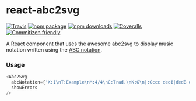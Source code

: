 # react-abc2svg

[![Travis][build-badge]][build]
[![npm package][npm-badge]][npm]
[![npm downloads][npm-downloads-badge]][npm-downloads]
[![Coveralls][coveralls-badge]][coveralls]
[![Commitizen friendly][commitizen-badge]][commitizen]

A React component that uses the awesome [abc2svg](https://github.com/moinejf/abc2svg) to display music notation written using the [ABC notation](http://abcnotation.com).

### Usage

```js
<Abc2Svg
  abcNotation={'X:1\nT:Example\nM:4/4\nC:Trad.\nK:G\n|:Gccc dedB|dedB dedB|c2ec B2dB|c2A2 A2BA|'}
  showErrors
/>
```

[build-badge]: https://img.shields.io/travis/rigobauer/react-abc2svg/master.png?style=flat-square
[build]: https://travis-ci.org/rigobauer/react-abc2svg

[npm-badge]: https://img.shields.io/npm/v/react-abc2svg.png?style=flat-square
[npm]: https://www.npmjs.org/package/react-abc2svg

[npm-downloads-badge]: https://img.shields.io/npm/dm/react-abc2svg.svg
[npm-downloads]: https://npm-stat.com/charts.html?package=react-abc2svg

[coveralls-badge]: https://img.shields.io/coveralls/rigobauer/react-abc2svg/master.png?style=flat-square
[coveralls]: https://coveralls.io/github/rigobauer/react-abc2svg

[commitizen-badge]: https://img.shields.io/badge/commitizen-friendly-brightgreen.svg
[commitizen]: http://commitizen.github.io/cz-cli/
